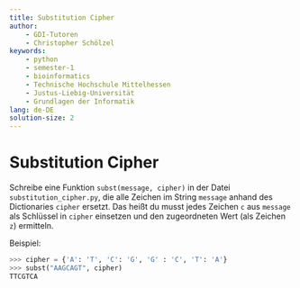 ```yaml
---
title: Substitution Cipher
author:
    - GDI-Tutoren
    - Christopher Schölzel
keywords:
    - python
    - semester-1
    - bioinformatics
    - Technische Hochschule Mittelhessen
    - Justus-Liebig-Universität
    - Grundlagen der Informatik
lang: de-DE
solution-size: 2
---
```


# Substitution Cipher

Schreibe eine Funktion `subst(message, cipher)` in der Datei `substitution_cipher.py`, die alle Zeichen im String `message` anhand des Dictionaries `cipher` ersetzt. Das heißt du musst jedes Zeichen `c` aus `message` als Schlüssel in `cipher` einsetzen und den zugeordneten Wert (als Zeichen `z`) ermitteln.

Beispiel:

```python
>>> cipher = {'A': 'T', 'C': 'G', 'G' : 'C', 'T': 'A'}
>>> subst("AAGCAGT", cipher)
TTCGTCA
```